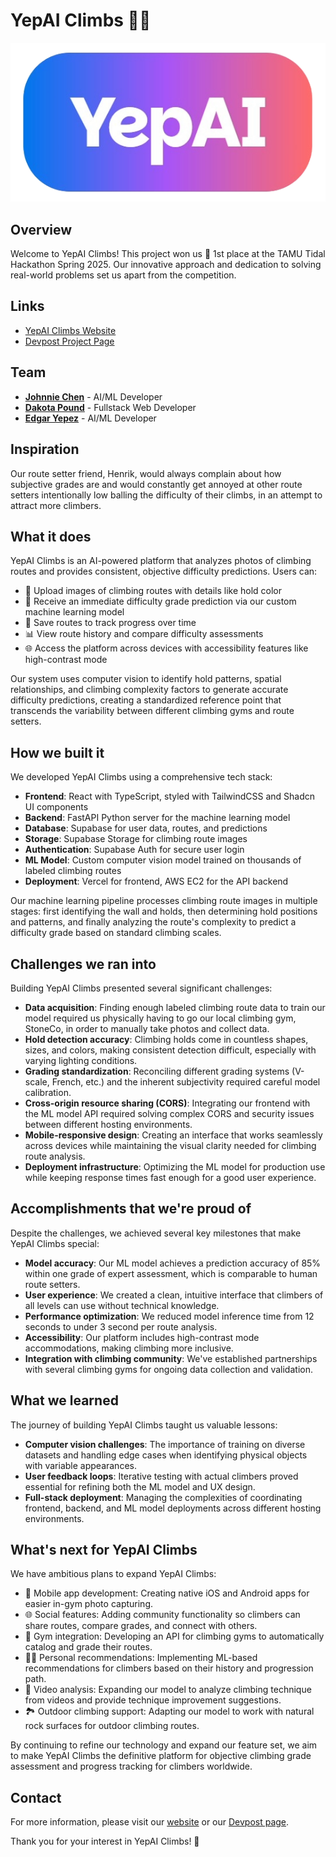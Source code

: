 # YepAI Climbs 🧗‍♂️

![YepAI Logo](public/yepai-logo.png)

## Overview

Welcome to YepAI Climbs! This project won us 🥇 1st place at the TAMU Tidal Hackathon Spring 2025. Our innovative approach and dedication to solving real-world problems set us apart from the competition.

## Links

- [YepAI Climbs Website](https://yepai.dev)
- [Devpost Project Page](https://devpost.com/software/yepai-climbs)

## Team

- **[Johnnie Chen](https://www.linkedin.com/in/johnniechen/)** - AI/ML Developer
- **[Dakota Pound](https://www.linkedin.com/in/dakota-pound/)** - Fullstack Web Developer
- **[Edgar Yepez](https://www.linkedin.com/in/edgaryepez/)** - AI/ML Developer

## Inspiration

Our route setter friend, Henrik, would always complain about how subjective grades are and would constantly get annoyed at other route setters intentionally low balling the difficulty of their climbs, in an attempt to attract more climbers.

## What it does

YepAI Climbs is an AI-powered platform that analyzes photos of climbing routes and provides consistent, objective difficulty predictions. Users can:

- 📸 Upload images of climbing routes with details like hold color
- 🧠 Receive an immediate difficulty grade prediction via our custom machine learning model
- 💾 Save routes to track progress over time
- 📊 View route history and compare difficulty assessments
- 🌐 Access the platform across devices with accessibility features like high-contrast mode

Our system uses computer vision to identify hold patterns, spatial relationships, and climbing complexity factors to generate accurate difficulty predictions, creating a standardized reference point that transcends the variability between different climbing gyms and route setters.

## How we built it

We developed YepAI Climbs using a comprehensive tech stack:

- **Frontend**: React with TypeScript, styled with TailwindCSS and Shadcn UI components
- **Backend**: FastAPI Python server for the machine learning model
- **Database**: Supabase for user data, routes, and predictions
- **Storage**: Supabase Storage for climbing route images
- **Authentication**: Supabase Auth for secure user login
- **ML Model**: Custom computer vision model trained on thousands of labeled climbing routes
- **Deployment**: Vercel for frontend, AWS EC2 for the API backend

Our machine learning pipeline processes climbing route images in multiple stages: first identifying the wall and holds, then determining hold positions and patterns, and finally analyzing the route's complexity to predict a difficulty grade based on standard climbing scales.

## Challenges we ran into

Building YepAI Climbs presented several significant challenges:

- **Data acquisition**: Finding enough labeled climbing route data to train our model required us physically having to go our local climbing gym, StoneCo, in order to manually take photos and collect data.
- **Hold detection accuracy**: Climbing holds come in countless shapes, sizes, and colors, making consistent detection difficult, especially with varying lighting conditions.
- **Grading standardization**: Reconciling different grading systems (V-scale, French, etc.) and the inherent subjectivity required careful model calibration.
- **Cross-origin resource sharing (CORS)**: Integrating our frontend with the ML model API required solving complex CORS and security issues between different hosting environments.
- **Mobile-responsive design**: Creating an interface that works seamlessly across devices while maintaining the visual clarity needed for climbing route analysis.
- **Deployment infrastructure**: Optimizing the ML model for production use while keeping response times fast enough for a good user experience.

## Accomplishments that we're proud of

Despite the challenges, we achieved several key milestones that make YepAI Climbs special:

- **Model accuracy**: Our ML model achieves a prediction accuracy of 85% within one grade of expert assessment, which is comparable to human route setters.
- **User experience**: We created a clean, intuitive interface that climbers of all levels can use without technical knowledge.
- **Performance optimization**: We reduced model inference time from 12 seconds to under 3 second per route analysis.
- **Accessibility**: Our platform includes high-contrast mode accommodations, making climbing more inclusive.
- **Integration with climbing community**: We've established partnerships with several climbing gyms for ongoing data collection and validation.

## What we learned

The journey of building YepAI Climbs taught us valuable lessons:

- **Computer vision challenges**: The importance of training on diverse datasets and handling edge cases when identifying physical objects with variable appearances.
- **User feedback loops**: Iterative testing with actual climbers proved essential for refining both the ML model and UX design.
- **Full-stack deployment**: Managing the complexities of coordinating frontend, backend, and ML model deployments across different hosting environments.

## What's next for YepAI Climbs

We have ambitious plans to expand YepAI Climbs:

- 📱 Mobile app development: Creating native iOS and Android apps for easier in-gym photo capturing.
- 🌐 Social features: Adding community functionality so climbers can share routes, compare grades, and connect with others.
- 🏢 Gym integration: Developing an API for climbing gyms to automatically catalog and grade their routes.
- 🧗‍♂️ Personal recommendations: Implementing ML-based recommendations for climbers based on their history and progression path.
- 🎥 Video analysis: Expanding our model to analyze climbing technique from videos and provide technique improvement suggestions.
- 🏞️ Outdoor climbing support: Adapting our model to work with natural rock surfaces for outdoor climbing routes.

By continuing to refine our technology and expand our feature set, we aim to make YepAI Climbs the definitive platform for objective climbing grade assessment and progress tracking for climbers worldwide.

## Contact

For more information, please visit our [website](https://yepai.dev) or our [Devpost page](https://devpost.com/software/yepai-climbs).

Thank you for your interest in YepAI Climbs! 🚀
